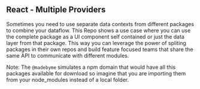 ## React - Multiple Providers

Sometimes you need to use separate data contexts from different packages to combine your dataflow.
This Repo shows a use case where you can use the complete package as a UI component self contained or just the data layer from that package.
This way you can leverage the power of spliting packages in their own repos and build feature focused teams that share the same API to communicate with different modules.

Note: The `@madebyme` simulates a npm domain that would have all this packages available for download so imagine that you are importing them from your node_modules instead of a local folder.
